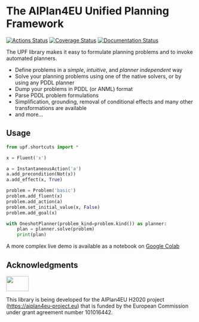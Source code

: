 # The AIPlan4EU Unified Planning Framework

[![Actions Status](https://github.com/aiplan4eu/upf/actions/workflows/main.yml/badge.svg)](https://github.com/aiplan4eu/upf/actions)
[![Coverage Status](https://codecov.io/gh/aiplan4eu/upf/branch/master/graph/badge.svg?token=GBM7HYNDRB)](https://codecov.io/gh/aiplan4eu/upf)
[![Documentation Status](https://readthedocs.org/projects/upf/badge/?version=latest)](https://upf.readthedocs.io/en/latest/)

The UPF library makes it easy to formulate planning problems and to invoke automated planners.

* Define problems in a *simple*, *intuitive*, and *planner independent* way
* Solve your planning problems using one of the native solvers, or by using any PDDL planner
* Dump your problems in PDDL (or  ANML) format
* Parse PDDL problem formulations
* Simplification, grounding, removal of conditional effects and many other transformations are available
* and more...

## Usage
```python
from upf.shortcuts import *

x = Fluent('x')

a = InstantaneousAction('a')
a.add_precondition(Not(x))
a.add_effect(x, True)

problem = Problem('basic')
problem.add_fluent(x)
problem.add_action(a)
problem.set_initial_value(x, False)
problem.add_goal(x)

with OneshotPlanner(problem_kind=problem.kind()) as planner:
    plan = planner.solve(problem)
    print(plan)
```

A more complex live demo is available as a notebook on [Google Colab](https://colab.research.google.com/drive/1kbNu3k1SxO1CbTtqfLEUTmU1AuAyxuHG?usp=sharing) 



## Acknowledgments

<img src="https://www.aiplan4eu-project.eu/wp-content/uploads/2021/07/euflag.png" width="60" height="40">

This library is being developed for the AIPlan4EU H2020 project (https://aiplan4eu-project.eu) that is funded by the European Commission under grant agreement number 101016442.  